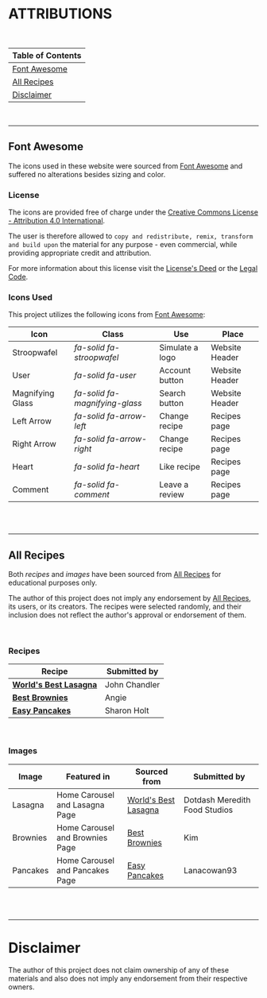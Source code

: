 # ATTRIBUTIONS

<br>

| **Table of Contents**         |
| ----------------------------- |
| [Font Awesome](#font-awesome) |
| [All Recipes](#all-recipes)   |
| [Disclaimer](#disclaimer)     |

<br>

---

## Font Awesome

The icons used in these website were sourced from [Font Awesome](https://fontawesome.com/) and suffered no alterations besides sizing and color.

### License

The icons are provided free of charge under the [Creative Commons License - Attribution 4.0 International](https://creativecommons.org/licenses/by/4.0/).

The user is therefore allowed to `copy and redistribute, remix, transform and build upon` the material for any purpose - even commercial, while providing appropriate credit and attribution.

For more information about this license visit the [License's Deed](https://creativecommons.org/licenses/by/4.0/) or the [Legal Code](https://creativecommons.org/licenses/by/4.0/legalcode.en).

### Icons Used

This project utilizes the following icons from [Font Awesome](https://fontawesome.com/):

| Icon             | Class                          | Use             | Place          |
| ---------------- | ------------------------------ | --------------- | -------------- |
| Stroopwafel      | _fa-solid fa-stroopwafel_      | Simulate a logo | Website Header |
| User             | _fa-solid fa-user_             | Account button  | Website Header |
| Magnifying Glass | _fa-solid fa-magnifying-glass_ | Search button   | Website Header |
| Left Arrow       | _fa-solid fa-arrow-left_       | Change recipe   | Recipes page   |
| Right Arrow      | _fa-solid fa-arrow-right_      | Change recipe   | Recipes page   |
| Heart            | _fa-solid fa-heart_            | Like recipe     | Recipes page   |
| Comment          | _fa-solid fa-comment_          | Leave a review  | Recipes page   |

<br>
<br>

---

## All Recipes

Both _recipes_ and _images_ have been sourced from [All Recipes](https://www.allrecipes.com/) for educational purposes only.

The author of this project does not imply any endorsement by [All Recipes](https://www.allrecipes.com/), its users, or its creators. The recipes were selected randomly, and their inclusion does not reflect the author's approval or endorsement of them.

<br>

### Recipes

| Recipe                                                                                   | Submitted by  |
| ---------------------------------------------------------------------------------------- | ------------- |
| **[World's Best Lasagna](https://www.allrecipes.com/recipe/23600/worlds-best-lasagna/)** | John Chandler |
| **[Best Brownies](https://www.allrecipes.com/recipe/10549/best-brownies/)**              | Angie         |
| **[Easy Pancakes](https://www.allrecipes.com/recipe/45396/easy-pancakes/)**              | Sharon Holt   |

<br>

### Images

| Image    | Featured in                     | Sourced from    | Submitted by |
| -------- | ------------------------------- |------------------ | ------------ |
| Lasagna  | Home Carousel and Lasagna Page  | [World's Best Lasagna](https://www.allrecipes.com/recipe/23600/worlds-best-lasagna/) | Dotdash Meredith Food Studios |
| Brownies | Home Carousel and Brownies Page | [Best Brownies](https://www.allrecipes.com/recipe/10549/best-brownies/) |  Kim |
| Pancakes | Home Carousel and Pancakes Page | [Easy Pancakes](https://www.allrecipes.com/recipe/45396/easy-pancakes/) | Lanacowan93| 

<br>
<br>

---

# Disclaimer

The author of this project does not claim ownership of any of these materials and also does not imply any endorsement from their respective owners.
